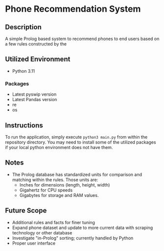 # Phone Recommendation System
## Description
A simple Prolog based system to recommend phones to end users based on a few rules constructed by the 

## Utilized Environment
* Python 3.11
### Packages
* Latest pyswip version
* Latest Pandas version
* re
* os

## Instructions
To run the application, simply execute `python3 main.py` from within the repository directory. You may need to install some of the utilized packages if your local python environment does not have them.

## Notes
* The Prolog database has standardized units for comparison and matching within the rules. Those units are:
    * Inches for dimensions (length, height, width)
    * Gigahertz for CPU speeds
    * Gigabytes for storage and RAM values.

## Future Scope
* Additional rules and facts for finer tuning
* Expand phone dataset and update to more current data with scraping technology or other database
* Investigate "in-Prolog" sorting; currently handled by Python
* Proper user interface

